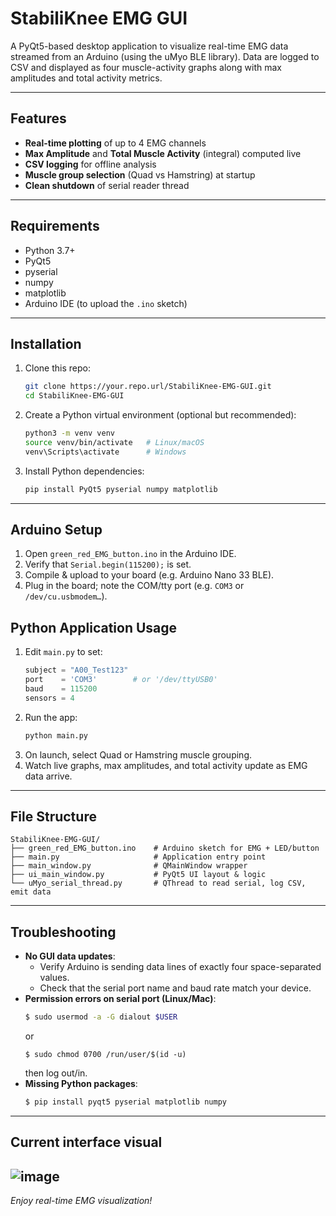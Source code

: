 # StabiliKnee EMG GUI

A PyQt5-based desktop application to visualize real-time EMG data streamed from an Arduino (using the uMyo BLE library). Data are logged to CSV and displayed as four muscle-activity graphs along with max amplitudes and total activity metrics.

---

## Features

- **Real-time plotting** of up to 4 EMG channels  
- **Max Amplitude** and **Total Muscle Activity** (integral) computed live  
- **CSV logging** for offline analysis  
- **Muscle group selection** (Quad vs Hamstring) at startup  
- **Clean shutdown** of serial reader thread  

---

## Requirements

- Python 3.7+  
- PyQt5  
- pyserial  
- numpy  
- matplotlib  
- Arduino IDE (to upload the `.ino` sketch)  

---

## Installation

1. Clone this repo:
   ```bash
   git clone https://your.repo.url/StabiliKnee-EMG-GUI.git
   cd StabiliKnee-EMG-GUI
2. Create a Python virtual environment (optional but recommended):
   ```bash
   python3 -m venv venv
   source venv/bin/activate   # Linux/macOS
   venv\Scripts\activate      # Windows
3. Install Python dependencies:
   ```bash
   pip install PyQt5 pyserial numpy matplotlib
   
---

## Arduino Setup

1. Open `green_red_EMG_button.ino` in the Arduino IDE.  
2. Verify that `Serial.begin(115200);` is set.  
3. Compile & upload to your board (e.g. Arduino Nano 33 BLE).  
4. Plug in the board; note the COM/tty port (e.g. `COM3` or `/dev/cu.usbmodem…`).

## Python Application Usage

1. Edit `main.py` to set:
   ```python
   subject = "A00_Test123"
   port    = 'COM3'        # or '/dev/ttyUSB0'
   baud    = 115200
   sensors = 4
2. Run the app:
   ```bash
   python main.py
3. On launch, select Quad or Hamstring muscle grouping.
4. Watch live graphs, max amplitudes, and total activity update as EMG data arrive.

---

## File Structure

```
StabiliKnee-EMG-GUI/
├── green_red_EMG_button.ino    # Arduino sketch for EMG + LED/button
├── main.py                     # Application entry point
├── main_window.py              # QMainWindow wrapper
├── ui_main_window.py           # PyQt5 UI layout & logic
└── uMyo_serial_thread.py       # QThread to read serial, log CSV, emit data
```
---
## Troubleshooting

- **No GUI data updates**:
  - Verify Arduino is sending data lines of exactly four space-separated values.
  - Check that the serial port name and baud rate match your device.
- **Permission errors on serial port (Linux/Mac)**:
  ```bash
  $ sudo usermod -a -G dialout $USER
  ```
  or
  ```
  $ sudo chmod 0700 /run/user/$(id -u)
  ```
  then log out/in.
- **Missing Python packages**:
  ```bash
  $ pip install pyqt5 pyserial matplotlib numpy
  ```
---
## Current interface visual

![image](https://github.com/user-attachments/assets/4fd6d4ed-b456-4cc5-a122-ff0a05906c03)
---
*Enjoy real-time EMG visualization!*


